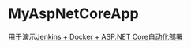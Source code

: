 # MyAspNetCoreApp
用于演示[Jenkins + Docker + ASP.NET Core自动化部署](https://www.cnblogs.com/xiaoxiaotank/p/14762665.html)
